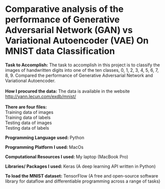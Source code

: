 # Comparative analysis of the performance of Generative Adversarial Network (GAN) vs Variational Autoencoder (VAE) On MNIST data Classification
<b>Task to Accomplish:</b> The task to accomplish in this project is to classify the images of handwritten digits into one of the ten classes, 0, 1, 2, 3, 4, 5, 6, 7, 8, 9. Compared the performance of Generative Adversarial Network and Variational Autoencoder. <br> <br>
<b>How I procured the data:</b>
The data is available in the website http://yann.lecun.com/exdb/mnist/ <br>
<br>
<b>There are four files:</b> <br>
Training data of images <br>
Training data of labels <br>
Testing data of images <br>
Testing data of labels <br>

<b>Programming Language used: </b>
Python

<b>Programming Platform I used: </b>
MacOs

<b> Computational Resources I used: </b>
My laptop (MacBook Pro)

<b> Libraries/ Packages I used: </b>
Keras (A deep learning API written in Python) <br> 

<b> To load the MNIST dataset:</b> TensorFlow (A free and open-source software library for dataflow and differentiable programming across a range of tasks)

